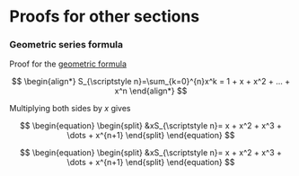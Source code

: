 # Proofs for other sections

### Geometric series formula
Proof for the [geometric formula](../summations.md/#geometric-series)

$$
\begin{align*}
S_{\scriptstyle n}=\sum_{k=0}^{n}x^k = 1 + x + x^2 + ... + x^n
\end{align*}
$$

Multiplying both sides by $x$ gives

$$
\begin{equation}
\begin{split}
&xS_{\scriptstyle n}= x + x^2 + x^3 + \dots + x^{n+1}
\end{split}
\end{equation}
$$

$$
\begin{equation}
\begin{split}
&xS_{\scriptstyle n}= x + x^2 + x^3 + \dots + x^{n+1}
\end{split}
\end{equation}
$$
